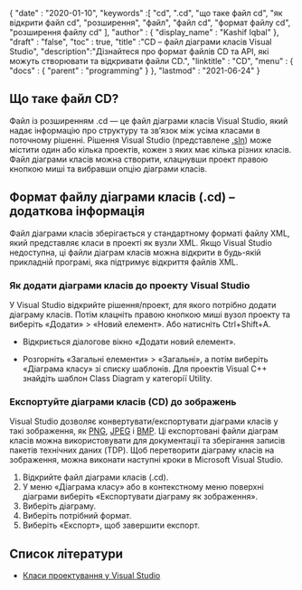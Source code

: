 {
  "date" : "2020-01-10",
  "keywords" :[ "cd", ".cd", "що таке файл cd", "як відкрити файл cd", "розширення", "файл", "файл cd", "формат файлу cd", "розширення файлу cd" ],
  "author" : {
    "display_name" : "Kashif Iqbal"
},
  "draft" : "false",
  "toc" : true,
  "title" :"CD – файл діаграми класів Visual Studio",
  "description":"Дізнайтеся про формат файлів CD та API, які можуть створювати та відкривати файли CD.",
  "linktitle" : "CD",
  "menu" : {
    "docs" : {
      "parent" : "programming"
}
},
  "lastmod" : "2021-06-24"
}

## Що таке файл CD?

Файл із розширенням .cd — це файл діаграми класів Visual Studio, який надає інформацію про структуру та зв’язок між усіма класами в поточному рішенні. Рішення Visual Studio (представлене [.sln](/uk/programming/sln/)) може містити один або кілька проектів, кожен з яких має кілька різних класів. Файл діаграми класів можна створити, клацнувши проект правою кнопкою миші та вибравши опцію діаграми класів.

## Формат файлу діаграми класів (.cd) – додаткова інформація

Файл діаграми класів зберігається у стандартному форматі файлу XML, який представляє класи в проекті як вузли XML. Якщо Visual Studio недоступна, ці файли діаграм класів можна відкрити в будь-якій прикладній програмі, яка підтримує відкриття файлів XML.

### Як додати діаграми класів до проекту Visual Studio

У Visual Studio відкрийте рішення/проект, для якого потрібно додати діаграму класів. Потім клацніть правою кнопкою миші вузол проекту та виберіть «Додати» > «Новий елемент». Або натисніть Ctrl+Shift+A.

* Відкриється діалогове вікно «Додати новий елемент».

* Розгорніть «Загальні елементи» > «Загальні», а потім виберіть «Діаграма класу» зі списку шаблонів. Для проектів Visual C++ знайдіть шаблон Class Diagram у категорії Utility.

### Експортуйте діаграми класів (CD) до зображень

Visual Studio дозволяє конвертувати/експортувати діаграми класів у такі зображення, як [PNG](/uk/image/png/), [JPEG](/uk/image/jpeg/) і [BMP](/uk/image/bmp/). Ці експортовані файли діаграм класів можна використовувати для документації та зберігання записів пакетів технічних даних (TDP). Щоб перетворити діаграму класів на зображення, можна виконати наступні кроки в Microsoft Visual Studio.

1. Відкрийте файл діаграми класів (.cd).
1. У меню «Діаграма класу» або в контекстному меню поверхні діаграми виберіть «Експортувати діаграму як зображення».
1. Виберіть діаграму.
1. Виберіть потрібний формат.
1. Виберіть «Експорт», щоб завершити експорт.

## Список літератури

* [Класи проектування у Visual Studio](https://learn.microsoft.com/en-us/visualstudio/ide/class-designer/designing-and-viewing-classes-and-types?view=vs-2019)

